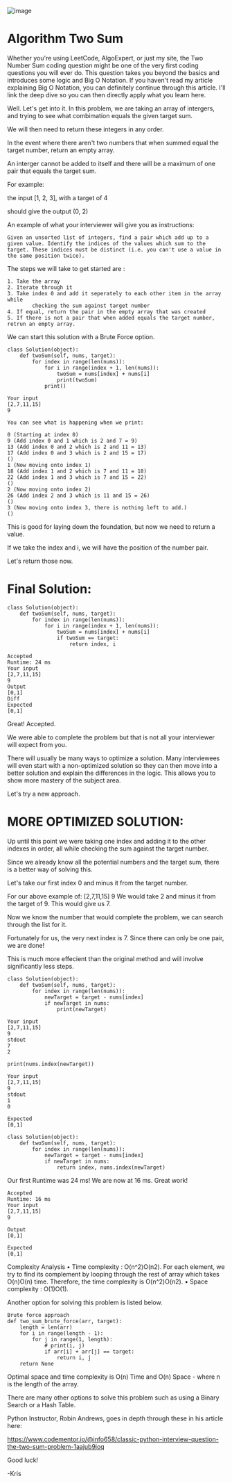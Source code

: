 ![image](https://user-images.githubusercontent.com/66803124/119274008-9bfc8800-bbc2-11eb-836a-1a18b9a831d8.png)


# Algorithm Two Sum

Whether you're using LeetCode, AlgoExpert, or just my site, the Two Number Sum coding question might be one of the very first coding questions you will ever do. This question takes you beyond the basics and introduces some logic and Big O Notation. If you haven't read my article explaining Big O Notation, you can definitely continue through this article. I'll link the deep dive so you can then directly apply what you learn here.  

Well. Let's get into it. In this problem, we are taking an array of intergers, and trying to see what combimation equals the given target sum.

We will then need to return these integers in any order.

In the event where there aren't two numbers that when summed equal the target number, return an empty array. 

An interger cannot be added to itself and there will be a maximum of one pair that equals the target sum. 


For example:

the input [1, 2, 3],  with a target of 4

should give the output (0, 2)

An example of what your interviewer will give you as instructions:
```
Given an unsorted list of integers, find a pair which add up to a given value. Identify the indices of the values which sum to the target. These indices must be distinct (i.e. you can't use a value in the same position twice).
```


The steps we will take to get started are                                                   :
```
1. Take the array
2. Iterate through it
3. Take index 0 and add it seperately to each other item in the array while 
        checking the sum against target number
4. If equal, return the pair in the empty array that was created 
5. If there is not a pair that when added equals the target number, retrun an empty array. 
```

We can start this solution with a Brute Force option.

```
class Solution(object):
    def twoSum(self, nums, target):
        for index in range(len(nums)):
            for i in range(index + 1, len(nums)):
                twoSum = nums[index] + nums[i]
                print(twoSum)
            print()
```
```
Your input
[2,7,11,15]
9

You can see what is happening when we print:

0 (Starting at index 0)
9 (Add index 0 and 1 which is 2 and 7 = 9)
13 (Add index 0 and 2 which is 2 and 11 = 13)
17 (Add index 0 and 3 which is 2 and 15 = 17)
()
1 (Now moving onto index 1)
18 (Add index 1 and 2 which is 7 and 11 = 18)
22 (Add index 1 and 3 which is 7 and 15 = 22)
()
2 (Now moving onto index 2)
26 (Add index 2 and 3 which is 11 and 15 = 26)
()
3 (Now moving onto index 3, there is nothing left to add.)
()
```
This is good for laying down the foundation, but now we need to return a value. 

If we take the index and i, we will have the position of the number pair.

Let's return those now. 

# Final Solution:
```
class Solution(object):
    def twoSum(self, nums, target):
        for index in range(len(nums)):
            for i in range(index + 1, len(nums)):
                twoSum = nums[index] + nums[i]
                if twoSum == target:
                    return index, i
```
```
Accepted
Runtime: 24 ms
Your input
[2,7,11,15]
9
Output
[0,1]
Diff
Expected
[0,1]
```
Great! Accepted. 

We were able to complete the problem but that is not all your interviewer will expect from you. 

There will usually be many ways to optimize a solution. Many interviewees will even start with a non-optimized solution so they can then move into a better solution and explain the differences in the logic. This allows you to show more mastery of the subject area. 

Let's try a new approach. 

# MORE OPTIMIZED SOLUTION:
Up until this point we were taking one index and adding it to the other indexes in order, all while checking the sum against the target number. 

Since we already know all the potential numbers and the target sum, there is a better way of solving this. 

Let's take our first index 0 and minus it from the target number. 

For our above example of:
[2,7,11,15]
9
We would take 2 and minus it from the target of 9. This would give us 7. 

Now we know the number that would complete the problem, we can search through the list for it. 

Fortunately for us, the very next index is 7. Since there can only be one pair, we are done! 

This is much more effecient than the original method and will involve significantly less steps. 

```
class Solution(object):
    def twoSum(self, nums, target):
        for index in range(len(nums)):
            newTarget = target - nums[index]
            if newTarget in nums:
                print(newTarget)
```
```
Your input
[2,7,11,15]
9
stdout
7
2
```
```
print(nums.index(newTarget))

Your input
[2,7,11,15]
9
stdout
1
0

Expected
[0,1]
```
```
class Solution(object):
    def twoSum(self, nums, target):
        for index in range(len(nums)):
            newTarget = target - nums[index]
            if newTarget in nums:
                return index, nums.index(newTarget)
```
Our first Runtime was 24 ms!
We are now at 16 ms. Great work!
```
Accepted
Runtime: 16 ms
Your input
[2,7,11,15]
9

Output
[0,1]

Expected
[0,1]
```
Complexity Analysis
•	Time complexity : O(n^2)O(n2). 
For each element, we try to find its complement by looping through the rest of array which takes O(n)O(n) time. Therefore, the time complexity is O(n^2)O(n2).
•	Space complexity : O(1)O(1).

Another option for solving this problem is listed below. 
```
Brute force approach
def two_sum_brute_force(arr, target):
    length = len(arr)
    for i in range(length - 1):
        for j in range(1, length):
            # print(i, j)
            if arr[i] + arr[j] == target:
                return i, j
    return None
```

Optimal space and time complexity is O(n) Time and O(n) Space - where n is the length of the array.

There are many other options to solve this problem such as using a Binary Search or a Hash Table.

Python Instructor, Robin Andrews, goes in depth through these in his article here:

https://www.codementor.io/@info658/classic-python-interview-question-the-two-sum-problem-1aajub9joq


Good luck!

-Kris
